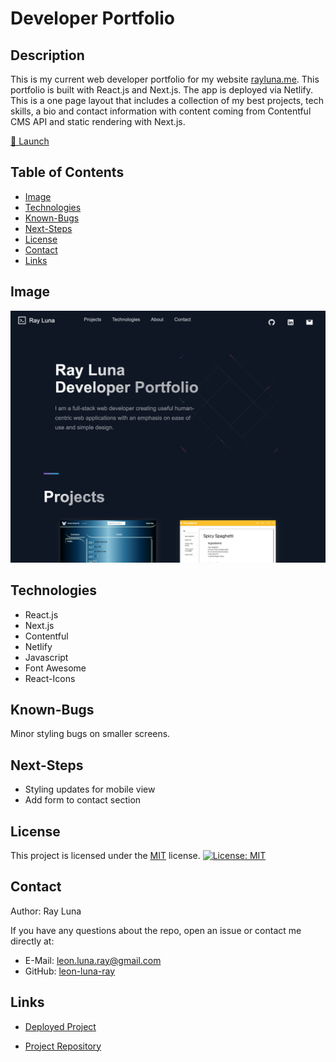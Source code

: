 # Developer Portfolio

## Description

This is my current web developer portfolio for my website [rayluna.me](https://www.rayluna.me). This portfolio is built with React.js and Next.js. The app is deployed via Netlify. This is a one page layout that includes a collection of my best projects, tech skills, a bio and contact information with content coming from Contentful CMS API and static rendering with Next.js.

[🚀 Launch](https://www.rayluna.me)

## Table of Contents

- [Image](#image)
- [Technologies](#technologies)
- [Known-Bugs](#known-bugs)
- [Next-Steps](#next-steps)
- [License](#license)
- [Contact](#contact)
- [Links](#links)

## Image

![Screenshot](./public/images/dev-portfolio.png)

## Technologies

- React.js
- Next.js
- Contentful
- Netlify
- Javascript
- Font Awesome
- React-Icons

## Known-Bugs

Minor styling bugs on smaller screens.

## Next-Steps

- Styling updates for mobile view
- Add form to contact section

## License

This project is licensed under the [MIT](https://opensource.org/licenses/MIT) license.
[![License: MIT](https://img.shields.io/badge/License-MIT-yellow.svg)](https://opensource.org/licenses/MIT)

## Contact

Author: Ray Luna

If you have any questions about the repo, open an issue or contact me directly at:

- E-Mail: leon.luna.ray@gmail.com
- GitHub: [leon-luna-ray](https://github.com/leon-luna-ray)

## Links

- [Deployed Project](https://www.rayluna.me)

- [Project Repository](https://github.com/leon-luna-ray/readme-generator)
